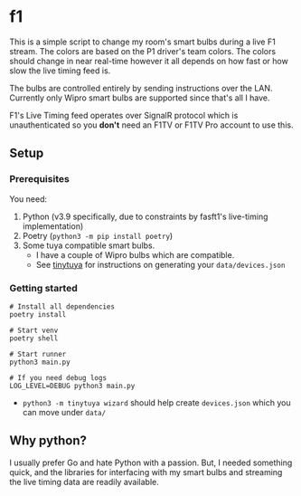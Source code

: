 # f1

This is a simple script to change my room's smart bulbs during a live F1 stream. The colors are based on the P1 driver's team colors. The colors should change in near real-time however it all depends on how fast or how slow the live timing feed is.

The bulbs are controlled entirely by sending instructions over the LAN. Currently only Wipro smart bulbs are supported since that's all I have.

F1's Live Timing feed operates over SignalR protocol which is unauthenticated so you **don't** need an F1TV or F1TV Pro account to use this.

## Setup

### Prerequisites
You need:
1. Python (v3.9 specifically, due to constraints by fasft1's live-timing implementation)
2. Poetry (`python3 -m pip install poetry`)
2. Some tuya compatible smart bulbs.
    - I have a couple of Wipro bulbs which are compatible.
    - See [tinytuya](https://github.com/jasonacox/tinytuya) for instructions on generating your `data/devices.json`

### Getting started

```
# Install all dependencies
poetry install

# Start venv
poetry shell

# Start runner
python3 main.py

# If you need debug logs
LOG_LEVEL=DEBUG python3 main.py
```

- `python3 -m tinytuya wizard` should help create `devices.json` which you can move under `data/`

## Why python?

I usually prefer Go and hate Python with a passion. But, I needed something quick, and the libraries for interfacing with my smart bulbs and streaming the live timing data are readily available.

